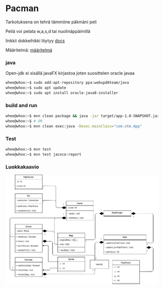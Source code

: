 # Pacman
Tarkotuksena on tehrä tämmöne päkmäni peli

Peliä voi pelata w,a,s,d tai nuolinäppäimillä

linkkii dokkeihikki löytyy [docs](https://github.com/haapseem/otm-harjoitustyo/tree/master/harjoitustyo/doc)

Määritelmä: [määritelmä](https://github.com/haapseem/otm-harjoitustyo/tree/master/harjoitustyo/doc/hahmotelma.md)

### java
Open-jdk ei sisällä javaFX kirjastoa joten suosittelen oracle javaa

```bash
whee@whoo:~$ sudo add-apt-repository ppa:webupd8team/java
whee@whoo:~$ sudo apt update
whee@whoo:~$ sudo apt install oracle-java8-installer
```

### build and run
```bash
whee@whoo:~$ mvn clean package && java -jar target/app-1.0-SNAPSHOT.jar
whee@whoo:~$ # OR
whee@whoo:~$ mvn clean exec:java -Dexec.mainClass="com.otm.App"
```

### Test
```bash
whee@whoo:~$ mvn test
whee@whoo:~$ mvn test jacoco:report
```

### Luokkakaavio
![luokkakaavio](https://github.com/haapseem/otm-harjoitustyo/blob/master/harjoitustyo/doc/luokkaKaavio.png?raw=true)
